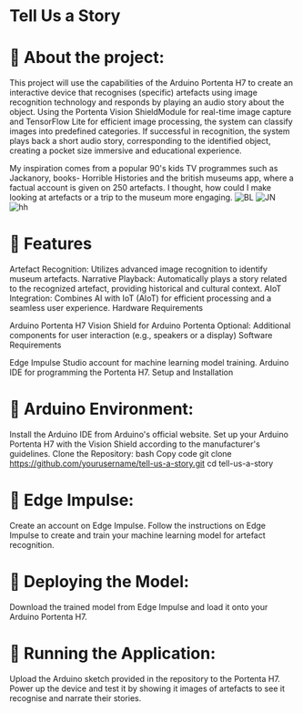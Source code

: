 # Tell Us a Story

# 💫 About the project:
This project will use the capabilities of the Arduino Portenta H7 to create an interactive device that recognises (specific) artefacts using image recognition technology and responds by playing an audio story about the object. Using the Portenta Vision ShieldModule for real-time image capture and TensorFlow Lite for efficient image processing, the system can classify images into predefined categories. If successful in recognition, the system plays back a short audio story, corresponding to the identified object, creating a pocket size immersive and educational experience.<br>

My inspiration comes from a popular 90's kids TV programmes such as Jackanory, books- Horrible Histories and the british museums app, where a factual account is given on 250 artefacts. I thought, how could I make looking at artefacts or a trip to the museum more engaging.
![BL](https://github.com/Emer3ld/Tell-Us-A-Story/assets/114082509/512cb0bc-6ec6-49a8-a291-e742dec46bda)
![JN](https://github.com/Emer3ld/Tell-Us-A-Story/assets/114082509/8e2fb509-a3b8-4d08-93ac-433a995cade7)
![hh](https://github.com/Emer3ld/Tell-Us-A-Story/assets/114082509/12f2e522-20ae-4e3b-815e-ba27214217dc)


   
# 💫 Features

Artefact Recognition: Utilizes advanced image recognition to identify museum artefacts.
Narrative Playback: Automatically plays a story related to the recognized artefact, providing historical and cultural context.
AIoT Integration: Combines AI with IoT (AIoT) for efficient processing and a seamless user experience.
Hardware Requirements

Arduino Portenta H7
Vision Shield for Arduino Portenta
Optional: Additional components for user interaction (e.g., speakers or a display)
Software Requirements

Edge Impulse Studio account for machine learning model training.
Arduino IDE for programming the Portenta H7.
Setup and Installation

# 💫 Arduino Environment:
Install the Arduino IDE from Arduino's official website.
Set up your Arduino Portenta H7 with the Vision Shield according to the manufacturer's guidelines.
Clone the Repository:
bash
Copy code
git clone https://github.com/yourusername/tell-us-a-story.git
cd tell-us-a-story

# 💫 Edge Impulse:
Create an account on Edge Impulse.
Follow the instructions on Edge Impulse to create and train your machine learning model for artefact recognition.

# 💫 Deploying the Model:
Download the trained model from Edge Impulse and load it onto your Arduino Portenta H7.

# 💫 Running the Application:
Upload the Arduino sketch provided in the repository to the Portenta H7.
Power up the device and test it by showing it images of artefacts to see it recognise and narrate their stories.
